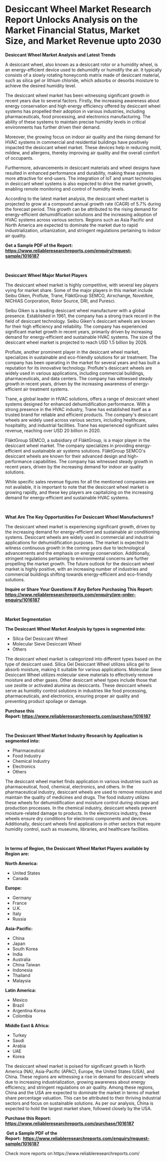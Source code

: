 <p><h1>Desiccant Wheel Market Research Report Unlocks Analysis on the Market Financial Status, Market Size, and Market Revenue upto 2030</h1></p><p><strong>Desiccant Wheel Market Analysis and Latest Trends</strong></p>
<p><p>A desiccant wheel, also known as a desiccant rotor or a humidity wheel, is an energy-efficient device used to dehumidify or humidify the air. It typically consists of a slowly rotating honeycomb matrix made of desiccant material, such as silica gel or lithium chloride, which adsorbs or desorbs moisture to achieve the desired humidity level.</p><p>The desiccant wheel market has been witnessing significant growth in recent years due to several factors. Firstly, the increasing awareness about energy conservation and high energy efficiency offered by desiccant wheel systems has propelled their adoption in various industries, including pharmaceuticals, food processing, and electronics manufacturing. The ability of these systems to maintain precise humidity levels in critical environments has further driven their demand.</p><p>Moreover, the growing focus on indoor air quality and the rising demand for HVAC systems in commercial and residential buildings have positively impacted the desiccant wheel market. These devices help in reducing mold, mildew, and allergens, thereby improving air quality and the overall comfort of occupants.</p><p>Furthermore, advancements in desiccant materials and wheel designs have resulted in enhanced performance and durability, making these systems more attractive for end-users. The integration of IoT and smart technologies in desiccant wheel systems is also expected to drive the market growth, enabling remote monitoring and control of humidity levels.</p><p>According to the latest market analysis, the desiccant wheel market is projected to grow at a compound annual growth rate (CAGR) of 5.7% during the forecast period. This growth can be attributed to the rising demand for energy-efficient dehumidification solutions and the increasing adoption of HVAC systems across various sectors. Regions such as Asia Pacific and North America are expected to dominate the market due to rapid industrialization, urbanization, and stringent regulations pertaining to indoor air quality.</p></p>
<p><strong>Get a Sample PDF of the Report:&nbsp; <a href="https://www.reliableresearchreports.com/enquiry/request-sample/1016187">https://www.reliableresearchreports.com/enquiry/request-sample/1016187</a></strong></p>
<p>&nbsp;</p>
<p><strong>Desiccant Wheel Major Market Players</strong></p>
<p><p>The desiccant wheel market is highly competitive, with several key players vying for market share. Some of the major players in this market include Seibu Giken, Proflute, Trane, FläktGroup SEMCO, Airxchange, NovelAire, NICHIAS Corporation, Rotor Source, DRI, and Puresci.</p><p>Seibu Giken is a leading desiccant wheel manufacturer with a global presence. Established in 1961, the company has a strong track record in the field of desiccant technology. Seibu Giken's desiccant wheels are known for their high efficiency and reliability. The company has experienced significant market growth in recent years, primarily driven by increasing demand for energy-efficient and sustainable HVAC systems. The size of the desiccant wheel market is projected to reach USD 1.5 billion by 2026.</p><p>Proflute, another prominent player in the desiccant wheel market, specializes in sustainable and eco-friendly solutions for air treatment. The company has been operating in the market for several years and has built a reputation for its innovative technology. Proflute's desiccant wheels are widely used in various applications, including commercial buildings, pharmaceuticals, and data centers. The company has witnessed steady growth in recent years, driven by the increasing awareness of energy-efficient air treatment systems.</p><p>Trane, a global leader in HVAC solutions, offers a range of desiccant wheel systems designed for enhanced dehumidification performance. With a strong presence in the HVAC industry, Trane has established itself as a trusted brand for reliable and efficient products. The company's desiccant wheels are widely used across various sectors, including healthcare, hospitality, and industrial facilities. Trane has experienced significant sales revenue, reaching over USD 20 billion in 2020.</p><p>FläktGroup SEMCO, a subsidiary of FläktGroup, is a major player in the desiccant wheel market. The company specializes in providing energy-efficient and sustainable air systems solutions. FläktGroup SEMCO's desiccant wheels are known for their advanced design and high-performance capabilities. The company has witnessed steady growth in recent years, driven by the increasing demand for indoor air quality solutions.</p><p>While specific sales revenue figures for all the mentioned companies are not available, it is important to note that the desiccant wheel market is growing rapidly, and these key players are capitalizing on the increasing demand for energy-efficient and sustainable HVAC systems.</p></p>
<p>&nbsp;</p>
<p><strong>What Are The Key Opportunities For Desiccant Wheel Manufacturers?</strong></p>
<p><p>The desiccant wheel market is experiencing significant growth, driven by the increasing demand for energy-efficient and sustainable air conditioning systems. Desiccant wheels are widely used in commercial and industrial applications for dehumidification purposes. The market is expected to witness continuous growth in the coming years due to technological advancements and the emphasis on energy conservation. Additionally, stringent regulations pertaining to environmental concerns are further propelling the market growth. The future outlook for the desiccant wheel market is highly positive, with an increasing number of industries and commercial buildings shifting towards energy-efficient and eco-friendly solutions.</p></p>
<p><strong>Inquire or Share Your Questions If Any Before Purchasing This Report: <a href="https://www.reliableresearchreports.com/enquiry/pre-order-enquiry/1016187">https://www.reliableresearchreports.com/enquiry/pre-order-enquiry/1016187</a></strong></p>
<p>&nbsp;</p>
<p><strong>Market Segmentation</strong></p>
<p><strong>The Desiccant Wheel Market Analysis by types is segmented into:</strong></p>
<p><ul><li>Silica Gel Desiccant Wheel</li><li>Molecular Sieve Desiccant Wheel</li><li>Others</li></ul></p>
<p><p>The desiccant wheel market is categorized into different types based on the type of desiccant used. Silica Gel Desiccant Wheel utilizes silica gel to absorb moisture, making it suitable for various applications. Molecular Sieve Desiccant Wheel utilizes molecular sieve materials to effectively remove moisture and other gases. Other desiccant wheel types include those that use zeolite or activated alumina as desiccants. These desiccant wheels serve as humidity control solutions in industries like food processing, pharmaceuticals, and electronics, ensuring proper air quality and preventing product spoilage or damage.</p></p>
<p><strong>Purchase this Report:&nbsp;<a href="https://www.reliableresearchreports.com/purchase/1016187">https://www.reliableresearchreports.com/purchase/1016187</a></strong></p>
<p>&nbsp;</p>
<p><strong>The Desiccant Wheel Market Industry Research by Application is segmented into:</strong></p>
<p><ul><li>Pharmaceutical</li><li>Food Industry</li><li>Chemical Industry</li><li>Electronics</li><li>Others</li></ul></p>
<p><p>The desiccant wheel market finds application in various industries such as pharmaceutical, food, chemical, electronics, and others. In the pharmaceutical industry, desiccant wheels are used to remove moisture and maintain the quality of medicines and drugs. The food industry utilizes these wheels for dehumidification and moisture control during storage and production processes. In the chemical industry, desiccant wheels prevent moisture-related damage to products. In the electronics industry, these wheels ensure dry conditions for electronic components and devices. Additionally, desiccant wheels find applications in other sectors that require humidity control, such as museums, libraries, and healthcare facilities.</p></p>
<p>&nbsp;</p>
<p><strong>In terms of Region, the Desiccant Wheel Market Players available by Region are:</strong></p>
<p>
    <p> <strong> North America: </strong>
        <ul>
            <li>United States</li>
            <li>Canada</li>
        </ul>
        </p> 
    <p> <strong> Europe: </strong>
        <ul>
            <li>Germany</li>
            <li>France</li>
            <li>U.K.</li>
            <li>Italy</li>
            <li>Russia</li>
        </ul>
        </p> 
    <p> <strong> Asia-Pacific: </strong>
        <ul>
            <li>China</li>
            <li>Japan</li>
            <li>South Korea</li>
            <li>India</li>
            <li>Australia</li>
            <li>China Taiwan</li>
            <li>Indonesia</li>
            <li>Thailand</li>
            <li>Malaysia</li>
        </ul>
        </p> 
    <p> <strong> Latin America: </strong>
        <ul>
            <li>Mexico</li>
            <li>Brazil</li>
            <li>Argentina Korea</li>
            <li>Colombia</li>
        </ul>
        </p> 
    <p> <strong> Middle East & Africa: </strong>
        <ul>
            <li>Turkey</li>
            <li>Saudi</li>
            <li>Arabia</li>
            <li>UAE</li>
            <li>Korea</li>
        </ul>
    </p>
    </p>
<p><p>The desiccant wheel market is poised for significant growth in North America (NA), Asia-Pacific (APAC), Europe, the United States (USA), and China. These regions are witnessing a rise in demand for desiccant wheels due to increasing industrialization, growing awareness about energy efficiency, and stringent regulations on air quality. Among these regions, China and the USA are expected to dominate the market in terms of market share percentage valuation. This can be attributed to their thriving industrial sectors and focus on sustainable solutions. As per our analysis, China is expected to hold the largest market share, followed closely by the USA.</p></p>
<p><strong>Purchase this Report: <a href="https://www.reliableresearchreports.com/purchase/1016187">https://www.reliableresearchreports.com/purchase/1016187</a></strong></p>
<p>&nbsp;<strong>Get a Sample PDF of the Report:&nbsp;&nbsp;<a href="https://www.reliableresearchreports.com/enquiry/request-sample/1016187">https://www.reliableresearchreports.com/enquiry/request-sample/1016187</a></strong></p>
<p><strong></strong></p>
<p>Check more reports on https://www.reliableresearchreports.com/</p>